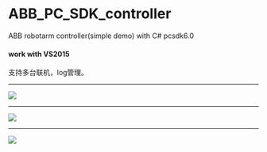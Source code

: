 # ABB_PC_SDK_controller
ABB robotarm controller(simple demo) with C# pcsdk6.0 
#### work with VS2015
支持多台联机，log管理。

---

[![](https://bb-embed.herokuapp.com/embed?v=BV1jK411D7r8)](https://www.bilibili.com/video/BV1jK411D7r8?share_source=copy_web&vd_source=dd62c2ec31e1627fa285052bae810556)

---
[![](https://bb-embed.herokuapp.com/embed?v=BV1MW4y1E7Ma)](https://www.bilibili.com/video/BV1MW4y1E7Ma?share_source=copy_web&vd_source=dd62c2ec31e1627fa285052bae810556)

---

[![](https://bb-embed.herokuapp.com/embed?v=BV1Kt4y1u7fz)](https://www.bilibili.com/video/BV1Kt4y1u7fz?share_source=copy_web&vd_source=dd62c2ec31e1627fa285052bae810556)

